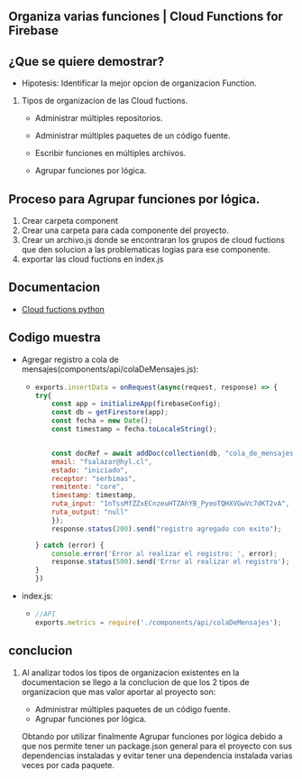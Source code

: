 ## Organiza varias funciones | Cloud Functions for Firebase

## ¿Que se quiere demostrar?

- Hipotesis: Identificar la mejor opcion de organizacion Function.

1. Tipos de organizacion de las Cloud fuctions.

    * Administrar múltiples repositorios.

    * Administrar múltiples paquetes de un código fuente.

    * Escribir funciones en múltiples archivos.

    * Agrupar funciones por lógica.

## Proceso para Agrupar funciones por lógica.

1. Crear carpeta component
2. Crear una carpeta para cada componente del proyecto.
3. Crear un archivo.js donde se encontraran los grupos de cloud fuctions que den solucion a las problematicas logias  para ese componente.
4. exportar las cloud fuctions en index.js

## Documentacion

- [Cloud fuctions python](https://firebase.google.com/docs/functions/get-started?hl=es-419&gen=2nd#python-preview)

## Codigo muestra

- Agregar registro a cola de mensajes(components/api/colaDeMensajes.js):

    -   ```javascript
        exports.insertData = onRequest(async(request, response) => {
        try{
            const app = initializeApp(firebaseConfig);
            const db = getFirestore(app);
            const fecha = new Date();
            const timestamp = fecha.toLocaleString();
        

            const docRef = await addDoc(collection(db, "cola_de_mensajes"), {
            email: "fsalazar@hyl.cl",
            estado: "iniciado",
            receptor: "serbimas",
            remitente: "core",
            timestamp: timestamp,
            ruta_input: "1nTssMfZZxECnzeuHTZAhYB_PyeoTQHXVGwVc7dKT2vA",
            ruta_output: "null"
            });
            response.status(200).send("registro agregado con exito");

        } catch (error) {
            console.error('Error al realizar el registro: ', error);
            response.status(500).send('Error al realizar el registro');
        }
        })
        ``` 
- index.js:

    -   ```javascript
        //API
        exports.metrics = require('./components/api/colaDeMensajes');
        ``` 

## conclucion

1. Al analizar todos los tipos de organizacion existentes en la documentacion se llego a la conclucion de que los 2 tipos de organizacion que mas valor aportar al proyecto son:

    * Administrar múltiples paquetes de un código fuente.
    * Agrupar funciones por lógica.

    Obtando por utilizar finalmente Agrupar funciones por lógica debido a que nos permite tener un package.json general para el proyecto con sus dependencias instaladas y evitar tener una dependencia instalada varias veces por cada paquete.

